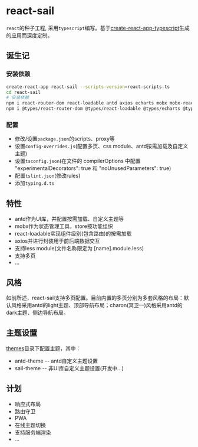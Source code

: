# react-sail

`react`的种子工程, 采用`typescript`编写。基于[create-react-app-typescript](https://github.com/wmonk/create-react-app-typescript)生成的应用而深度定制。

## 诞生记
### 安装依赖
```bash
create-react-app react-sail --scripts-version=react-scripts-ts
cd react-sail
# 安装依赖
npm i react-router-dom react-loadable antd axios echarts mobx mobx-react lodash enquire-js -S
npm i @types/react-router-dom @types/react-loadable @types/echarts @types/lodash react-app-rewired less-vars-to-js less less-loader cross-env ts-import-plugin -D
```

### 配置
+ 修改/设置`package.json`的scripts、proxy等
+ 设置`config-overrides.js`(配置多页、css module、antd按需加载及自定义主题)
+ 设置`tsconfig.json`(在文件的 compilerOptions 中配置 "experimentalDecorators": true 和 "noUnusedParameters": true)
+ 配置`tslint.json`(修改rules)
+ 添加`typing.d.ts`

## 特性
+ antd作为UI库，并配置按需加载、自定义主题等
+ mobx作为状态管理工具，store按功能组织
+ react-loadable实现组件级别(包含路由)的按需加载
+ axios并进行封装用于前后端数据交互
+ 支持less module(文件名称限定为 [name].module.less)
+ 支持多页
+ ...

## 风格
如前所述，react-sail支持多页配置。目前内置的多页分别为多套风格的布局：默认风格采用antd的light主题、顶部导航布局；charon(冥卫一)风格采用antd的dark主题、侧边导航布局。

## 主题设置
[themes]('./themes')目录下配置主题，其中：
+ antd-theme -- antd自定义主题设置
+ sail-theme -- 非UI库自定义主题设置(开发中...)

## 计划
+ 响应式布局
+ 路由守卫
+ PWA
+ 在线主题切换
+ 支持服务端渲染
+ ...